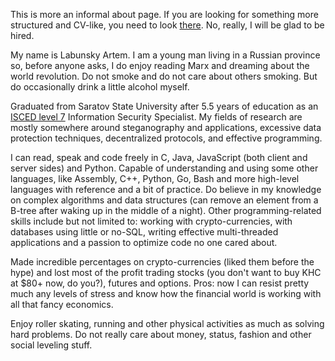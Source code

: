 This is more an informal about page. If you are looking for something more structured and CV-like, you need to look [there](cv). No, really, I will be glad to be hired.

My name is Labunsky Artem. I am a young man living in a Russian province so, before anyone asks, I do enjoy reading Marx and dreaming about the world revolution. Do not smoke and do not care about others smoking. But do occasionally drink a little alcohol myself. 

Graduated from Saratov State University after 5.5 years of education as an [ISCED level 7](http://uis.unesco.org/sites/default/files/documents/international-standard-classification-of-education-isced-2011-en.pdf) Information Security Specialist. My fields of research are mostly somewhere around steganography and applications, excessive data protection techniques, decentralized protocols, and effective programming.

I can read, speak and code freely in C, Java, JavaScript (both client and server sides) and Python. Capable of understanding and using some other languages, like Assembly, C++, Python, Go, Bash and more high-level languages with reference and a bit of practice. Do believe in my knowledge on complex algorithms and data structures (can remove an element from a B-tree after waking up in the middle of a night). Other programming-related skills include but not limited to: working with crypto-currencies, with databases using little or no-SQL, writing effective multi-threaded applications and a passion to optimize code no one cared about.

Made incredible percentages on crypto-currencies (liked them before the hype) and lost most of the profit trading stocks (you don't want to buy KHC at $80+ now, do you?), futures and options. Pros: now I can resist pretty much any levels of stress and know how the financial world is working with all that fancy economics.

Enjoy roller skating, running and other physical activities as much as solving hard problems. Do not really care about money, status, fashion and other social leveling stuff.